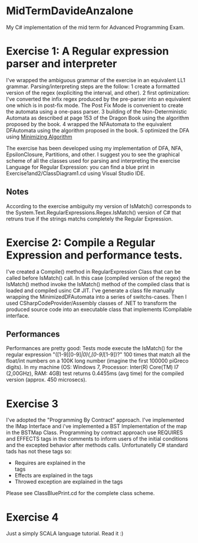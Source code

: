 MidTermDavideAnzalone
=====================
My C# implementation of the mid term for Advanced Programming Exam.

# Exercise 1: A Regular expression parser and interpreter
I've wrapped the ambiguous grammar of the exercise in an equivalent LL1 grammar.
Parsing/interpreting steps are the follow:
1 create a formatted version of the regex (expliciting the interval, and other).
2 first optimization: I've converted the infix regex produced by the pre-parser into an equivalent one which is in post-fix mode. The Post Fix Mode is convenient to create the automata using a one-pass parser.
3 building of the Non-Deterministic Automata as described at page 153 of the Dragon Book using the algorithm proposed by the book.
4 wrapped the NFAutomata to the equivalent DFAutomata using the algorithm proposed in the book.
5 optimized the DFA using [Minimizing Algorithm](http://www.cs.engr.uky.edu/~lewis/essays/compilers/min-fa.html)

The exercise has been developed using my implementation of DFA, NFA, EpsilonClosure,
Partitions, and other.
I suggest you to see the graphical scheme of all the classes used for parsing and interpreting the exercise Language for Regular Expression: you can find a blue print in Exercise1and2/ClassDiagram1.cd using Visual Studio IDE.

## Notes
According to the exercise ambiguity my version of IsMatch() corresponds to the System.Text.RegularExpressions.Regex.IsMatch() version of C# that retruns true if the strings matchs completely the Regular Expression.

# Exercise 2: Compile a Regular Expression and performance tests.
I've created a Compile() method in RegularExpression Class that can be called before IsMatch() call.
In this case (compiled version of the regex) the IsMatch() method invoke the IsMatch() method of the compiled class that is loaded and compiled usinc C# JIT.
I've generate a class file manually wrapping the MinimizedDFAutomata into a series of switchs-cases.
Then I used CSharpCodeProvider/Assembly classes of .NET to transform the produced source code into an executable class that implements ICompilable interface.

## Performances
Performances are pretty good: Tests mode execute the IsMatch() for the regular expression "([1-9][0-9]*|0)(,[0-9]*[1-9])?" 100 times that match all the float/int numbers on a 100K long number (imagine the first 100000 piGreco digits).
In my machine (OS: Windows 7, Processor: Inter(R) Core(TM) I7 (2,00GHz), RAM: 4GB) test returns 0.4455ms (avg time) for the compiled version (approx. 450 microsecs).

# Exercise 3
I've adopted the "Programming By Contract" approach. I've implemented the IMap Interface and i've implemented a BST Implementation of the map in the BSTMap Class.
Programming by contract approach use REQUIRES and EFFECTS tags in the comments to inform users of the initial conditions and the excepted behavior after methods calls.
Unfortunatelly C# standard tads has not these tags so:
* Requires are explained in the <summary> tags
* Effects are explained in the <return> tags
* Throwed exception are explained in the <exception> tags

Please see ClassBluePrint.cd for the complete class scheme.

# Exercise 4
Just a simply SCALA language tutorial. Read it :)

